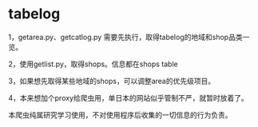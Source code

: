 # tabelog
1，getarea.py、getcatlog.py 需要先执行，取得tabelog的地域和shop品类一览。

2，使用getlist.py，取得shops。信息都在shops table

3，如果想先取得某些地域的shops，可以调整area的优先级项目。

4，本来想加个proxy给爬虫用，单日本的网站似乎管制不严，就暂时放着了。



本爬虫纯属研究学习使用，不对使用程序后收集的一切信息的行为负责。

